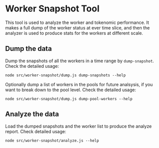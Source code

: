 # Worker Snapshot Tool

This tool is used to analyze the worker and tokenomic performance. It makes a full dump of the worker status at ever time slice, and then the analyzer is used to produce stats for the workers at different scale.

## Dump the data

Dump the snapshots of all the workers in a time range by `dump-snapshot`. Check the detailed usage:

```
node src/worker-snapshot/dump.js dump-snapshots --help
```

Optionally dump a list of workers in the pools for future analsysis, if you want to break down to the pool level. Check the detailed usage:

```
node src/worker-snapshot/dump.js dump-pool-workers --help
```

## Analyze the data

Load the dumped snapshots and the worker list to produce the analyze report. Check detailed usage:

```
node src/worker-snapshot/analyze.js --help
```
